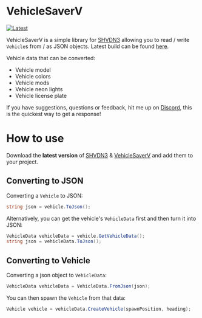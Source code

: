 # VehicleSaverV

<a href="https://github.com/LouiDev/VehicleSaverV/releases">![Latest](https://img.shields.io/github/v/release/louidev/VehicleSaverV)</a>

VehicleSaverV is a simple library for [SHVDN3](https://github.com/scripthookvdotnet) allowing you to read / write `Vehicle`s from / as JSON objects.
Latest build can be found [here](https://github.com/LouiDev/VehicleSaverV/releases).

Vehicle data that can be converted:
- Vehicle model
- Vehicle colors
- Vehicle mods
- Vehicle neon lights
- Vehicle license plate

If you have suggestions, questions or feedback, hit me up on [Discord](https://discord.com/invite/U2KGVbj3uh), this is the quickest way to get a response!

# How to use
Download the **latest version** of [SHVDN3](https://github.com/scripthookvdotnet) & [VehicleSaverV](https://img.shields.io/github/v/release/louidev/VehicleSaverV) and add them to your project.

## Converting to JSON
Converting a `Vehicle` to JSON:
```C#
string json = vehicle.ToJson();
```

Alternatively, you can get the vehicle's `VehicleData` first and then turn it into JSON:
```C#
VehicleData vehicleData = vehicle.GetVehicleData();
string json = vehicleData.ToJson();
```

## Converting to Vehicle
Converting a json object to `VehicleData`:
```C#
VehicleData vehicleData = VehicleData.FromJson(json);
```

You can then spawn the `Vehicle` from that data:
```C#
Vehicle vehicle = vehicleData.CreateVehicle(spawnPosition, heading);
```
